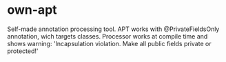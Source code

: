 # own-apt
Self-made annotation processing tool.
APT works with @PrivateFieldsOnly annotation, wich targets classes. Processor works at compile time and shows warning:
'Incapsulation violation. Make all public fields private or protected!'
